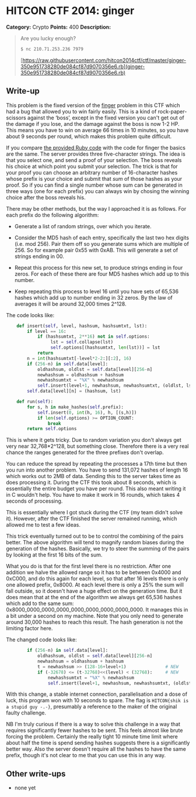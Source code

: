 # HITCON CTF 2014: ginger

**Category:** Crypto
**Points:** 400
**Description:**

> Are you lucky enough?
>
> ```bash
> $ nc 210.71.253.236 7979
> ```
>
> [https://raw.githubusercontent.com/hitcon2014ctf/ctf/master/ginger-350e951738280de084cf87d9070356e6.rb](ginger-350e951738280de084cf87d9070356e6.rb)

## Write-up

This problem is the fixed version of the [finger](https://github.com/ctfs/write-ups/tree/master/hitcon-ctf-2014/finger) problem in this CTF which had a bug that allowed you to win fairly easily.
This is a kind of rock-paper-scissors against the ‘boss’, except in the fixed version you can't get out of the damage if you lose, and the damage against the boss is now 1-2 HP.
This means you have to win on average 66 times in 10 minutes, so you have about 9 seconds per round, which makes this problem quite difficult.

If you compare [the provided Ruby
code](ginger-350e951738280de084cf87d9070356e6.rb) with the code for finger
the basics are the same.  The server provides three five-character strings.
The idea is that you select one, and send a proof of your selection.  The
boss reveals his choice at which point you submit your selection.  The trick
is that for your proof you can choose an arbitrary number of 16-character
hashes whose prefix is your choice and submit that *sum* of those hashes as
your proof.  So if you can find a single number whose sum can be generated
in three ways (one for each prefix) you can always win by chosing the
winning choice after the boss reveals his.

There may be other methods, but the way I approached it is as follows. For
each prefix do the following algorithm:

   * Generate a list of random strings, over which you iterate.

   * Consider the MD5 hash of each entry, specifically the last two hex digits
     (i.e. mod 256).  Pair them off so you generate sums which are multiple of 256.
     So for example pair 0x55 with 0xAB.  This will generate a set of
     strings ending in 00.

   * Repeat this process for this new set, to produce strings ending in four
     zeros.  For each of these there are four MD5 hashes which add up to this
     number.

   * Keep repeating this process to level 16 until you have sets of 65,536
     hashes which add up to number ending in 32 zeros.  By the law of
     averages it will be around 32,000 times 2^128.

The code looks like:

```python
    def insert(self, level, hashsum, hashsumtxt, lst):
        if level == 16:
            if (hashsumtxt, 2**16) not in self.options:
                 lst = self.collapse(lst)
                 self.options[(hashsumtxt, len(lst))] = lst
            return
        n = int(hashsumtxt[-level*2-2:][:2], 16)
        if (256-n) in self.data[level]:
            oldhashsum, oldlst = self.data[level][256-n]
            newhashsum = oldhashsum + hashsum
            newhashsumtxt = "%X" % newhashsum
            self.insert(level+1, newhashsum, newhashsumtxt, (oldlst, lst))
        self.data[level][n] = (hashsum, lst)

    def run(self):
        for s, h in make_hashes(self.prefix):
            self.insert(0, int(h, 16), h, [(s,h)])
            if len(self.options) >= OPTION_COUNT:
                break
        return self.options
```

This is where it gets tricky. Due to random variation you don't always get
very near 32,768*2^128, but something close.  Therefore there is a very real
chance the ranges generated for the three prefixes don't overlap.

You can reduce the spread by repeating the processes a 17th time but then
you run into another problem.  You have to send 131,072 hashes of length 16
which works out to 2MB of data.  Sending this to the server takes time as
does processing it.  During the CTF this took about 8 seconds, which is
essentially the entire budget you have per round.  This also meant writing
it in C wouldn't help.  You have to make it work in 16 rounds, which takes 4
seconds of processing.

This is essentially where I got stuck during the CTF (my team didn't solve
it).  However, after the CTF finished the server remained running, which
allowed me to test a few ideas.

This trick eventually turned out to be to control the combining of the pairs
better.  The above algorithm will tend to magnify random biases during the
generation of the hashes.  Basically, we try to steer the summing of the
pairs by looking at the first 16 bits of the sum.

What you do is that for the first level there is no restriction. After one
addition we halve the allowed range so it has to be between 0x4000 and
0xC000, and do this again for each level, so that after 16 levels there is
only one allowed prefix, 0x8000.  At each level there is only a 25% the sum
will fall outside, so it doesn't have a huge effect on the generation time.
But it does mean that at the end of the algorithm we always get 65,536
hashes which add to the same sum:
0x8000_0000_0000_0000_0000_0000_0000_0000_0000.  It manages this in a bit
under a second on my machine.  Note that you only need to generate around
30,000 hashes to reach this result.  The hash generation is not the limiting
factor here.

The changed code looks like:

```python
        if (256-n) in self.data[level]:
            oldhashsum, oldlst = self.data[level][256-n]
            newhashsum = oldhashsum + hashsum
            t = newhashsum >> (128-16+level+1)               # NEW
            if (-32678) <= (t-32768)<<(level) < (32768):     # NEW
                newhashsumtxt = "%X" % newhashsum
                self.insert(level+1, newhashsum, newhashsumtxt, (oldlst, lst))
```

With this change, a stable internet connection, parallelisation and a dose
of luck, this program won with 10 seconds to spare.  The flag is
`HITCON{shik is a stupid guy -.-}`, presumably a reference to the maker of
the original faulty challenge.

NB I'm truly curious if there is a way to solve this challenge in a way that
requires significantly fewer hashes to be sent.  This feels almost like
brute forcing the problem.  Certainly the really tight 10 minute time limit
where about half the time is spend sending hashes suggests there is a
significantly better way.  Also the server doesn't require all the hashes to
have the same prefix, though it's not clear to me that you can use this in
any way.

## Other write-ups

* none yet

